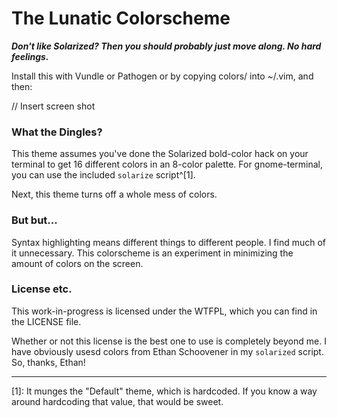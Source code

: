 # The Lunatic Colorscheme

***Don't like Solarized? Then you should probably just move along. No hard
feelings.***

Install this with Vundle or Pathogen or by copying colors/ into ~/.vim, and then:

// Insert screen shot

### What the Dingles?

This theme assumes you've done the Solarized bold-color hack on your terminal to
get 16 different colors in an 8-color palette. For gnome-terminal, you can use
the included `solarize` script^[1].

Next, this theme turns off a whole mess of colors.

### But but...

Syntax highlighting means different things to different people. I find much of
it unnecessary. This colorscheme is an experiment in minimizing the amount of
colors on the screen.

### License etc.

This work-in-progress is licensed under the WTFPL, which you can find in the
LICENSE file.

Whether or not this license is the best one to use is completely beyond me. I
have obviously usesd colors from Ethan Schoovener in my `solarized` script.  So,
thanks, Ethan!

---

[1]: It munges the "Default" theme, which is hardcoded. If you know a way around
hardcoding that value, that would be sweet.


